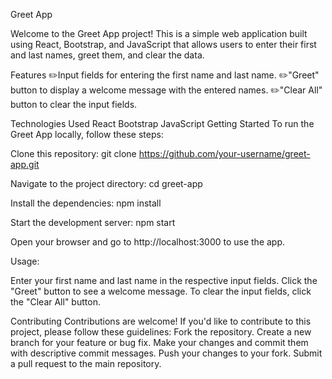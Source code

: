 Greet App

Welcome to the Greet App project! This is a simple web application built using React, Bootstrap, and JavaScript that allows users to enter their first and last names, greet them, and clear the data.

Features
✏️Input fields for entering the first name and last name.
✏️"Greet" button to display a welcome message with the entered names.
✏️"Clear All" button to clear the input fields.

Technologies Used
React
Bootstrap
JavaScript
Getting Started
To run the Greet App locally, follow these steps:

Clone this repository:
git clone https://github.com/your-username/greet-app.git

Navigate to the project directory:
cd greet-app

Install the dependencies:
npm install

Start the development server:
npm start

Open your browser and go to http://localhost:3000 to use the app.

Usage:

Enter your first name and last name in the respective input fields.
Click the "Greet" button to see a welcome message.
To clear the input fields, click the "Clear All" button.

Contributing
Contributions are welcome! If you'd like to contribute to this project, please follow these guidelines:
Fork the repository.
Create a new branch for your feature or bug fix.
Make your changes and commit them with descriptive commit messages.
Push your changes to your fork.
Submit a pull request to the main repository.






